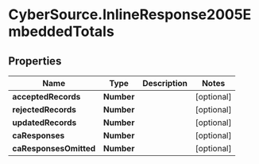 # CyberSource.InlineResponse2005EmbeddedTotals

## Properties
Name | Type | Description | Notes
------------ | ------------- | ------------- | -------------
**acceptedRecords** | **Number** |  | [optional] 
**rejectedRecords** | **Number** |  | [optional] 
**updatedRecords** | **Number** |  | [optional] 
**caResponses** | **Number** |  | [optional] 
**caResponsesOmitted** | **Number** |  | [optional] 



